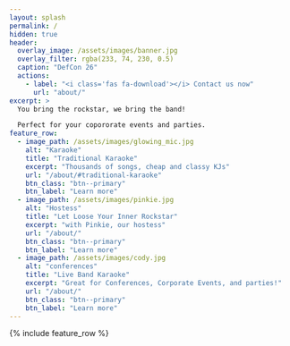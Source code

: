 ```yaml
---
layout: splash
permalink: /
hidden: true
header:
  overlay_image: /assets/images/banner.jpg
  overlay_filter: rgba(233, 74, 230, 0.5)
  caption: "DefCon 26"
  actions:
    - label: "<i class='fas fa-download'></i> Contact us now"
      url: "about/"
excerpt: >
  You bring the rockstar, we bring the band! 

  Perfect for your copororate events and parties.
feature_row:
  - image_path: /assets/images/glowing_mic.jpg
    alt: "Karaoke"
    title: "Traditional Karaoke"
    excerpt: "Thousands of songs, cheap and classy KJs"
    url: "/about/#traditional-karaoke"
    btn_class: "btn--primary"
    btn_label: "Learn more"
  - image_path: /assets/images/pinkie.jpg
    alt: "Hostess"
    title: "Let Loose Your Inner Rockstar"
    excerpt: "with Pinkie, our hostess"
    url: "/about/"
    btn_class: "btn--primary"
    btn_label: "Learn more"
  - image_path: /assets/images/cody.jpg
    alt: "conferences"
    title: "Live Band Karaoke"
    excerpt: "Great for Conferences, Corporate Events, and parties!"
    url: "/about/"
    btn_class: "btn--primary"
    btn_label: "Learn more"      
---
```


{% include feature_row %}

